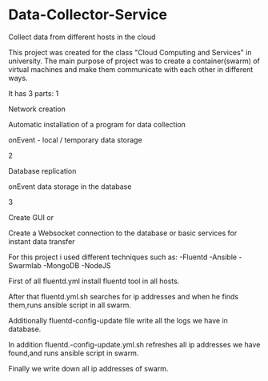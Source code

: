# Data-Collector-Service
Collect data from different hosts in the cloud

This project was created for the class "Cloud Computing and Services" in university.
The main purpose of project was to create a container(swarm) of virtual machines and make them communicate with each other in different ways.

It has 3 parts:
1

Network creation

Automatic installation of a program for data collection

onEvent - local / temporary data storage

2

Database replication

onEvent data storage in the database

3

Create GUI or

Create a Websocket connection to the database or basic services for instant data transfer

For this project i used different techniques such as:
-Fluentd
-Ansible
-Swarmlab
-MongoDB
-NodeJS

First of all fluentd.yml install fluentd tool in all hosts.

After that fluentd.yml.sh searches for ip addresses and when he finds them,runs ansible script in all swarm.

Additionally fluentd-config-update file write all the logs we have in database.

In addition fluentd.-config-update.yml.sh refreshes all ip addresses we have found,and runs ansible script in swarm.

Finally we write down all ip addresses of swarm.


